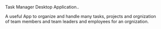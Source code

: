 Task Manager Desktop Application..


A useful App to organize and handle many tasks, projects and orgnization of team members and team leaders and employees
for an orgnization.
